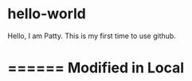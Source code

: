 # hello-world

Hello, I am Patty. This is my first time to use github.

======
Modified in Local
======

